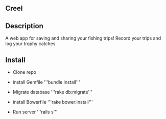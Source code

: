 ## Creel

## Description
A web app for saving and sharing your fishing trips! Record your trips and log your trophy catches

## Install

- Clone repo

- install Gemfile
'''bundle install'''

- Migrate database
'''rake db:migrate'''

- install Bowerfile
'''rake bower:install'''

- Run server
'''rails s'''
